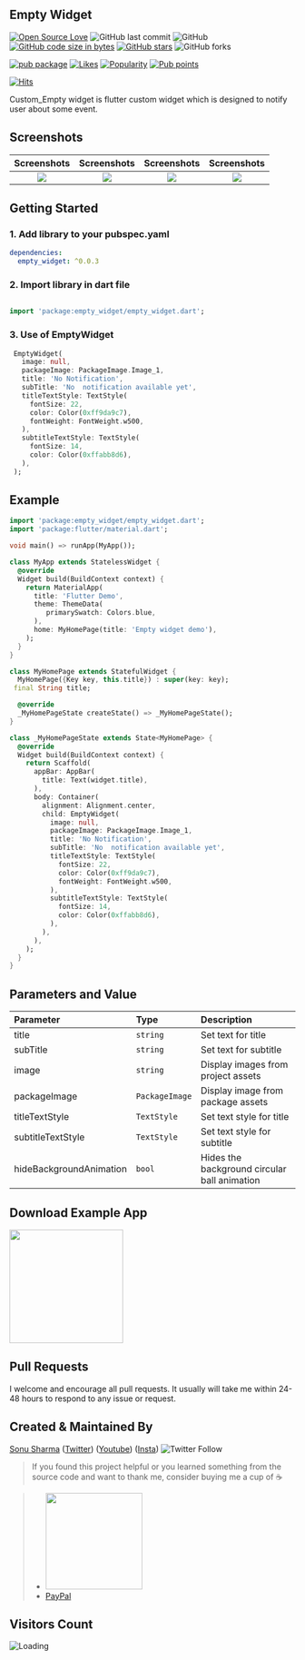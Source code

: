 ## Empty Widget  


[![Open Source Love](https://badges.frapsoft.com/os/v2/open-source.svg?v=103)](https://github.com/Thealphamerc/empty_widget)
![GitHub last commit](https://img.shields.io/github/last-commit/Thealphamerc/empty_widget) 
![GitHub](https://img.shields.io/github/license/TheAlphamerc/empty_widget) 
[![GitHub code size in bytes](https://img.shields.io/github/languages/code-size/Thealphamerc/empty_widget.svg)](https://github.com/Thealphamerc/empty_widget)
[![GitHub stars](https://img.shields.io/github/stars/Thealphamerc/empty_widget?style=social)](https://github.com/login?return_to=https://github.com/FTheAlphamerc/empty_widget) 
![GitHub forks](https://img.shields.io/github/forks/TheAlphamerc/empty_widget?style=social)

[![pub package](https://img.shields.io/pub/v/empty_widget?color=blue)](https://pub.dev/packages/empty_widget) 
[![Likes](https://badges.bar/empty_widget/likes)](https://pub.dev/packages/empty_widget/score)
[![Popularity](https://badges.bar/empty_widget/popularity)](https://pub.dev/packages/empty_widget/score)
[![Pub points](https://badges.bar/empty_widget/pub%20points)](https://pub.dev/packages/empty_widget/score)

[![Hits](https://hits.seeyoufarm.com/api/count/incr/badge.svg?url=https%3A%2F%2Fgithub.com%2FTheAlphamerc%2Fempty_widget&count_bg=%2379C83D&title_bg=%23555555&icon=&icon_color=%23E7E7E7&title=hits&edge_flat=false)](https://hits.seeyoufarm.com)

Custom_Empty widget is flutter custom widget which is designed to notify user about some event.



## Screenshots

Screenshots               |  Screenshots  |  Screenshots |  Screenshots
:-------------------------:|:-------------------------:|:-------------------------:|:-------------------------:
![](https://github.com/TheAlphamerc/empty_widget/blob/master/screenshots/screen1.jpg?raw=true)|![](https://github.com/TheAlphamerc/empty_widget/blob/master/screenshots/screen2.jpg?raw=true)|![](https://github.com/TheAlphamerc/empty_widget/blob/master/screenshots/screen3.jpg?raw=true) |![](https://github.com/TheAlphamerc/empty_widget/blob/master/screenshots/screen4.jpg?raw=true)

## Getting Started
### 1. Add library to your pubspec.yaml

```yaml
dependencies:
  empty_widget: ^0.0.3
```

### 2. Import library in dart file

```dart

import 'package:empty_widget/empty_widget.dart';

```


### 3. Use of EmptyWidget

```dart
 EmptyWidget(
   image: null,
   packageImage: PackageImage.Image_1,
   title: 'No Notification',
   subTitle: 'No  notification available yet',
   titleTextStyle: TextStyle(
     fontSize: 22,
     color: Color(0xff9da9c7),
     fontWeight: FontWeight.w500,
   ),
   subtitleTextStyle: TextStyle(
     fontSize: 14,
     color: Color(0xffabb8d6),
   ),
 );
```
## Example

``` dart
import 'package:empty_widget/empty_widget.dart';
import 'package:flutter/material.dart';

void main() => runApp(MyApp());

class MyApp extends StatelessWidget {
  @override
  Widget build(BuildContext context) {
    return MaterialApp(
      title: 'Flutter Demo',
      theme: ThemeData(
         primarySwatch: Colors.blue,
      ),
      home: MyHomePage(title: 'Empty widget demo'),
    );
  }
}

class MyHomePage extends StatefulWidget {
  MyHomePage({Key key, this.title}) : super(key: key);
 final String title;

  @override
  _MyHomePageState createState() => _MyHomePageState();
}

class _MyHomePageState extends State<MyHomePage> {
  @override
  Widget build(BuildContext context) {
    return Scaffold(
      appBar: AppBar(
        title: Text(widget.title),
      ),
      body: Container(
        alignment: Alignment.center,
        child: EmptyWidget(
          image: null,
          packageImage: PackageImage.Image_1,
          title: 'No Notification',
          subTitle: 'No  notification available yet',
          titleTextStyle: TextStyle(
            fontSize: 22,
            color: Color(0xff9da9c7),
            fontWeight: FontWeight.w500,
          ),
          subtitleTextStyle: TextStyle(
            fontSize: 14,
            color: Color(0xffabb8d6),
          ),
        ),
      ),
    );
  }
}
```

## Parameters and Value
| Parameter | Type     | Description                |
| :-------- | :------- | :------------------------- |
| title | `string` |  Set text for title |
| subTitle | `string` |  Set text for subtitle |
| image | `string` | Display images from project assets |
| packageImage | `PackageImage`| Display image from package assets |
| titleTextStyle| `TextStyle` |  Set text style for title|
| subtitleTextStyle| `TextStyle` | Set text style for subtitle|
| hideBackgroundAnimation| `bool` | Hides the background circular ball animation |

## Download Example App
<a href="https://github.com/TheAlphamerc/empty_widget/releases/download/v0.0.1/app-release.apk"><img src="https://playerzon.com/asset/download.png" width="200"></img></a>



## Pull Requests

I welcome and encourage all pull requests. It usually will take me within 24-48 hours to respond to any issue or request.

## Created & Maintained By

[Sonu Sharma](https://github.com/TheAlphamerc) ([Twitter](https://www.twitter.com/TheAlphamerc)) ([Youtube](https://www.youtube.com/user/sonusharma045sonu/))
([Insta](https://www.instagram.com/_sonu_sharma__))  ![Twitter Follow](https://img.shields.io/twitter/follow/thealphamerc?style=social)

> If you found this project helpful or you learned something from the source code and want to thank me, consider buying me a cup of :coffee:
>

> * <a href="https://www.buymeacoffee.com/thealphamerc"><img src="https://cdn.buymeacoffee.com/buttons/v2/default-yellow.png" width="170"></a>
> * [PayPal](https://www.paypal.me/TheAlphamerc/)


## Visitors Count

<img align="left" src = "https://profile-counter.glitch.me/empty_widget/count.svg" alt ="Loading">

